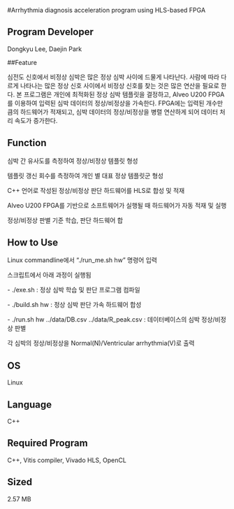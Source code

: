 #Arrhythmia diagnosis acceleration program using HLS-based FPGA

## Program Developer

Dongkyu Lee, Daejin Park



##Feature

심전도 신호에서 비정상 심박은 많은 정상 심박 사이에 드물게 나타난다. 사람에 따라 다르게 나타나는 많은 정상 신호 사이에서 비정상 신호를 찾는 것은 많은 연산을 필요로 한다. 본 프로그램은 개인에 최적화된 정상 심박 템플릿을 결정하고, Alveo U200 FPGA를 이용하여 입력된 심박 데이터의 정상/비정상을 가속한다. FPGA에는 입력된 개수만큼의 하드웨어가 적재되고, 심박 데이터의 정상/비정상을 병렬 연산하게 되어 데이터 처리 속도가 증가한다.



## Function

심박 간 유사도를 측정하여 정상/비정상 템플릿 형성

템플릿 갱신 회수를 측정하여 개인 별 대표 정상 템플릿군 형성

C++ 언어로 작성된 정상/비정상 판단 하드웨어를 HLS로 합성 및 적재

Alveo U200 FPGA를 기반으로 소프트웨어가 실행될 때 하드웨어가 자동 적재 및 실행

정상/비정상 판별 기준 학습, 판단 하드웨어 합



## How to Use

Linux commandline에서 “./run_me.sh hw” 명령어 입력

스크립트에서 아래 과정이 실행됨

  \- ./exe.sh : 정상 심박 학습 및 판단 프로그램 컴파일

  \- ./build.sh hw : 정상 심박 판단 가속 하드웨어 합성

  \- ./run.sh hw ../data/DB.csv ../data/R_peak.csv : 데이터베이스의 심박 정상/비정상 판별

각 심박의 정상/비정상을 Normal(N)/Ventricular arrhythmia(V)로 출력



## OS

Linux



## Language

 C++



## Required Program

 C++, Vitis compiler, Vivado HLS, OpenCL



## Sized

 2.57 MB